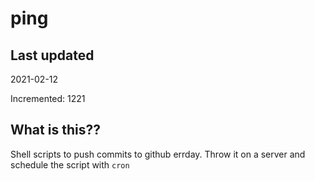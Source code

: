 # ping

## Last updated
2021-02-12

Incremented: 1221

## What is this??
Shell scripts to push commits to github errday. Throw it on a server and schedule the script with `cron`
